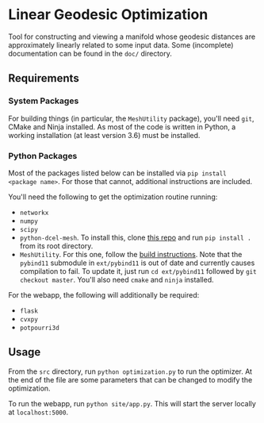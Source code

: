 # Linear Geodesic Optimization
Tool for constructing and viewing a manifold whose geodesic distances are approximately linearly related to some input data. Some (incomplete) documentation can be found in the `doc/` directory.

## Requirements
### System Packages
For building things (in particular, the `MeshUtility` package), you'll need `git`, CMake and Ninja installed. As most of the code is written in Python, a working installation (at least version 3.6) must be installed.
### Python Packages
Most of the packages listed below can be installed via `pip install <package name>`. For those that cannot, additional instructions are included.

You'll need the following to get the optimization routine running:
* `networkx`
* `numpy`
* `scipy`
* `python-dcel-mesh`. To install this, clone [this repo](https://github.com/StephenJasina/python-dcel-mesh) and run `pip install .` from its root directory.
* `MeshUtility`. For this one, follow the [build instructions](https://github.com/zishun/MeshUtility/blob/main/build.md). Note that the `pybind11` submodule in `ext/pybind11` is out of date and currently causes compilation to fail. To update it, just run `cd ext/pybind11` followed by `git checkout master`. You'll also need `cmake` and `ninja` installed.

For the webapp, the following will additionally be required:
* `flask`
* `cvxpy`
* `potpourri3d`

## Usage
From the `src` directory, run `python optimization.py` to run the optimizer. At the end of the file are some parameters that can be changed to modify the optimization.

To run the webapp, run `python site/app.py`. This will start the server locally at `localhost:5000`.
